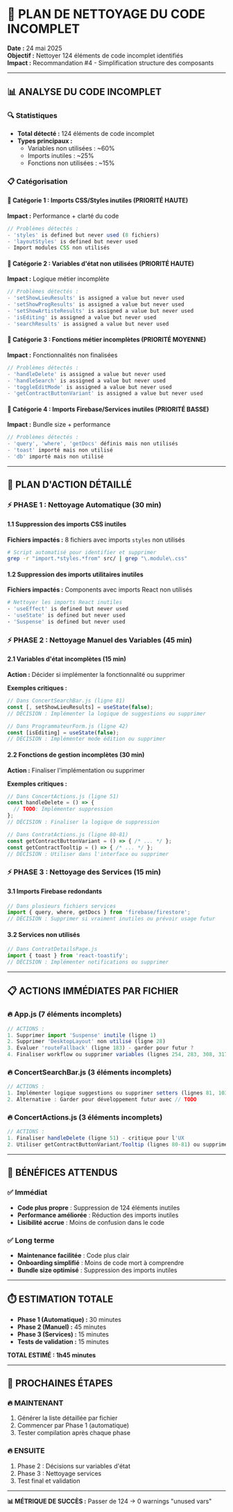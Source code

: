 # 🧹 PLAN DE NETTOYAGE DU CODE INCOMPLET

**Date :** 24 mai 2025  
**Objectif :** Nettoyer 124 éléments de code incomplet identifiés  
**Impact :** Recommandation #4 - Simplification structure des composants

---

## 📊 ANALYSE DU CODE INCOMPLET

### 🔍 Statistiques
- **Total détecté :** 124 éléments de code incomplet
- **Types principaux :**
  - Variables non utilisées : ~60%
  - Imports inutiles : ~25%
  - Fonctions non utilisées : ~15%

### 📋 Catégorisation

#### 🎯 **Catégorie 1 : Imports CSS/Styles inutiles (PRIORITÉ HAUTE)**
**Impact :** Performance + clarté du code
```javascript
// Problèmes détectés :
- 'styles' is defined but never used (8 fichiers)
- 'layoutStyles' is defined but never used
- Import modules CSS non utilisés
```

#### 🎯 **Catégorie 2 : Variables d'état non utilisées (PRIORITÉ HAUTE)**
**Impact :** Logique métier incomplète
```javascript
// Problèmes détectés :
- 'setShowLieuResults' is assigned a value but never used
- 'setShowProgResults' is assigned a value but never used  
- 'setShowArtisteResults' is assigned a value but never used
- 'isEditing' is assigned a value but never used
- 'searchResults' is assigned a value but never used
```

#### 🎯 **Catégorie 3 : Fonctions métier incomplètes (PRIORITÉ MOYENNE)**
**Impact :** Fonctionnalités non finalisées
```javascript
// Problèmes détectés :
- 'handleDelete' is assigned a value but never used
- 'handleSearch' is assigned a value but never used
- 'toggleEditMode' is assigned a value but never used
- 'getContractButtonVariant' is assigned a value but never used
```

#### 🎯 **Catégorie 4 : Imports Firebase/Services inutiles (PRIORITÉ BASSE)**
**Impact :** Bundle size + performance
```javascript
// Problèmes détectés :
- 'query', 'where', 'getDocs' définis mais non utilisés
- 'toast' importé mais non utilisé
- 'db' importé mais non utilisé
```

---

## 🚀 PLAN D'ACTION DÉTAILLÉ

### ⚡ **PHASE 1 : Nettoyage Automatique (30 min)**

#### 1.1 Suppression des imports CSS inutiles
**Fichiers impactés :** 8 fichiers avec imports `styles` non utilisés

```bash
# Script automatisé pour identifier et supprimer
grep -r "import.*styles.*from" src/ | grep "\.module\.css"
```

#### 1.2 Suppression des imports utilitaires inutiles
**Fichiers impactés :** Components avec imports React non utilisés

```bash
# Nettoyer les imports React inutiles
- 'useEffect' is defined but never used
- 'useState' is defined but never used  
- 'Suspense' is defined but never used
```

### ⚡ **PHASE 2 : Nettoyage Manuel des Variables (45 min)**

#### 2.1 Variables d'état incomplètes (15 min)
**Action :** Décider si implémenter la fonctionnalité ou supprimer

**Exemples critiques :**
```javascript
// Dans ConcertSearchBar.js (ligne 81)
const [, setShowLieuResults] = useState(false);
// DÉCISION : Implémenter la logique de suggestions ou supprimer

// Dans ProgrammateurForm.js (ligne 42)  
const [isEditing] = useState(false);
// DÉCISION : Implémenter mode édition ou supprimer
```

#### 2.2 Fonctions de gestion incomplètes (30 min)
**Action :** Finaliser l'implémentation ou supprimer

**Exemples critiques :**
```javascript
// Dans ConcertActions.js (ligne 51)
const handleDelete = () => {
  // TODO: Implémenter suppression
};
// DÉCISION : Finaliser la logique de suppression

// Dans ContratActions.js (ligne 80-81)
const getContractButtonVariant = () => { /* ... */ };
const getContractTooltip = () => { /* ... */ };
// DÉCISION : Utiliser dans l'interface ou supprimer
```

### ⚡ **PHASE 3 : Nettoyage des Services (15 min)**

#### 3.1 Imports Firebase redondants
```javascript
// Dans plusieurs fichiers services
import { query, where, getDocs } from 'firebase/firestore';
// DÉCISION : Supprimer si vraiment inutiles ou prévoir usage futur
```

#### 3.2 Services non utilisés
```javascript
// Dans ContratDetailsPage.js
import { toast } from 'react-toastify';
// DÉCISION : Implémenter notifications ou supprimer
```

---

## 📋 ACTIONS IMMÉDIATES PAR FICHIER

### 🔥 **App.js (7 éléments incomplets)**
```javascript
// ACTIONS :
1. Supprimer import 'Suspense' inutile (ligne 1)
2. Supprimer 'DesktopLayout' non utilisé (ligne 28)  
3. Évaluer 'routeFallback' (ligne 183) - garder pour futur ?
4. Finaliser workflow ou supprimer variables (lignes 254, 283, 308, 317)
```

### 🔥 **ConcertSearchBar.js (3 éléments incomplets)**
```javascript
// ACTIONS :
1. Implémenter logique suggestions ou supprimer setters (lignes 81, 103, 120)
2. Alternative : Garder pour développement futur avec // TODO
```

### 🔥 **ConcertActions.js (3 éléments incomplets)**  
```javascript
// ACTIONS :
1. Finaliser handleDelete (ligne 51) - critique pour l'UX
2. Utiliser getContractButtonVariant/Tooltip (lignes 80-81) ou supprimer
```

---

## 🎯 BÉNÉFICES ATTENDUS

### ✅ **Immédiat**
- **Code plus propre** : Suppression de 124 éléments inutiles
- **Performance améliorée** : Réduction des imports inutiles  
- **Lisibilité accrue** : Moins de confusion dans le code

### ✅ **Long terme**
- **Maintenance facilitée** : Code plus clair
- **Onboarding simplifié** : Moins de code mort à comprendre
- **Bundle size optimisé** : Suppression des imports inutiles

---

## ⏱️ ESTIMATION TOTALE

- **Phase 1 (Automatique) :** 30 minutes
- **Phase 2 (Manuel) :** 45 minutes  
- **Phase 3 (Services) :** 15 minutes
- **Tests de validation :** 15 minutes

**TOTAL ESTIMÉ : 1h45 minutes**

---

## 🚦 PROCHAINES ÉTAPES

### 🔥 **MAINTENANT**
1. Générer la liste détaillée par fichier
2. Commencer par Phase 1 (automatique)
3. Tester compilation après chaque phase

### 🔥 **ENSUITE**  
1. Phase 2 : Décisions sur variables d'état
2. Phase 3 : Nettoyage services
3. Test final et validation

---

**📊 MÉTRIQUE DE SUCCÈS :** Passer de 124 → 0 warnings "unused vars" 